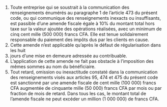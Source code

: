 1)  Toute  entreprise  qui  se  soustrait  à  la  communication  des renseignements énumérés au paragraphe 1 de l’article 473 du présent code, ou qui communique des renseignements inexacts ou insuffisants, est passible d’une amende fiscale égale à 10% du montant total hors taxe sur la valeur ajoutée des opérations réalisées, avec un minimum de cinq cent mille (500 000) francs CFA. Elle est tenue solidairement responsable du paiement des impôts dus par les clients en cause.
2) Cette amende n’est applicable qu’après le défaut de régularisation dans les huit
8) jours d’une mise en demeure adressée au contribuable.
2) L’application de cette amende ne fait pas obstacle à l’imposition des mêmes
sommes au nom du bénéficiaire.
4) Tout  retard,  omission  ou  inexactitude  constaté  dans  la  communication  des
renseignements visés aux articles 95, 474 et 475 du présent code est sanctionné par une amende fiscale de cent mille (100 000) francs CFA augmentée de cinquante mille (50 000) francs CFA par mois ou par fraction de mois de retard.
Dans tous les cas, le montant total de l’amende fiscale ne peut excéder un million (1 000 000) de francs CFA.